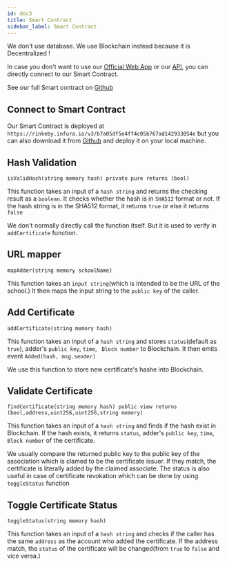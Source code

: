 ```yaml
---
id: doc3
title: Smart Contract
sidebar_label: Smart Contract
---
```


We don't use database. We use Blockchain instead because it is Decentralized !

In case you don't want to use our [Official Web App](doc1.md) or our [API](doc2.md), you can directly connect to our Smart Contract.

See our full Smart contract on [Github](https://github.com/Krow18D/DigitalCertValidate/blob/drizzle/contracts/Poe.sol)
## Connect to Smart Contract

Our Smart Contract is deployed at `https://rinkeby.infura.io/v3/b7a05df5e4ff4c05b767ad142933054e` but you can also download it from [Github](https://github.com/Krow18D/DigitalCertValidate/blob/drizzle/contracts/Poe.sol) and deploy it on your local machine.

## Hash Validation
`isValidHash(string memory hash) private pure returns (bool)`

This function takes an input of a `hash string` and returns the checking result as a `boolean`. It checks whether the hash is in `SHA512` format or not. If the hash string is in the SHA512 format, it returns `true` or else it returns `false`

We don't normally directly call the function itself. But it is used to verify in `addCertificate` function.

## URL mapper
`mapAdder(string memory schoolName)`

This function takes an `input string`(which is intended to be the URL of the school.) It then maps the input string to the `public key` of the caller.

## Add Certificate

`addCertificate(string memory hash)`

This function takes an input of a `hash string` and stores `status`(default as `true`), adder's `public key`, `time`, ` Block number` to Blockchain.
It then emits event `Added(hash, msg.sender)`

We use this function to store new certificate's hashe into Blockchain.

## Validate Certificate
`findCertificate(string memory hash) public view returns (bool,address,uint256,uint256,string memory)`

This function takes an input of a `hash string` and finds if the hash exist in Blockchain. If the hash exists, it returns `status`, adder's `public key`, `time`, ` Block number` of the certificate.

We usually compare the returned public key to the public key of the association which is clamed to be the certificate issuer. If they match, the certificate is literally added by the claimed associate.
The status is also useful in case of certificate revokation which can be done by using `toggleStatus` function

## Toggle Certificate Status

`toggleStatus(string memory hash)`

This function takes an input of a `hash string` and checks if the caller has the same `address` as the account who added the certificate. If the address match, the `status` of the certificate will be changed(from `true` to `false` and vice versa.)